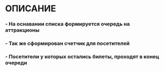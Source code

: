 # **ОПИСАНИЕ**
### - На оснавании списка формируется очередь на аттракционы
### - Так же сформирован счетчик для посетителей
### - Посетители у которых остались билеты, проходят в конец очереди